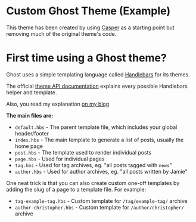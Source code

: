 # Custom Ghost Theme (Example)

This theme has been created by using [Casper](https://github.com/TryGhost/Casper) as a starting point but removing much of the original theme's code.
# First time using a Ghost theme?

Ghost uses a simple templating language called [Handlebars](http://handlebarsjs.com/) for its themes.

The official [theme API documentation](https://ghost.org/docs/themes/) explains every possible Handlebars helper and template.

Also, you read my explanation [on my blog](https://christhefreelancer.com/ghost-theme-development-guide/)

**The main files are:**

- `default.hbs` - The parent template file, which includes your global header/footer
- `index.hbs` - The main template to generate a list of posts, usually the home page
- `post.hbs` - The template used to render individual posts
- `page.hbs` - Used for individual pages
- `tag.hbs` - Used for tag archives, eg. "all posts tagged with `news`"
- `author.hbs` - Used for author archives, eg. "all posts written by Jamie"

One neat trick is that you can also create custom one-off templates by adding the slug of a page to a template file. For example:

- `tag-example-tag.hbs` - Custom template for `/tag/example-tag/` archive
- `author-christopher.hbs` - Custom template for `/author/christopher/` archive
